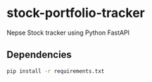 # stock-portfolio-tracker

Nepse Stock tracker using Python FastAPI

## Dependencies

```bash 
pip install -r requirements.txt
```
